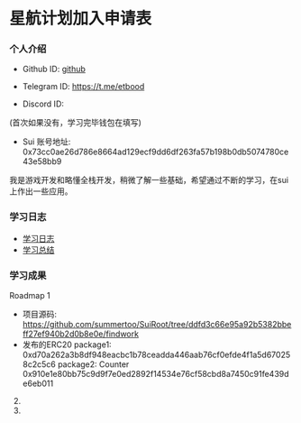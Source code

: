 # 星航计划加入申请表

### 个人介绍

* Github ID: [github](https://github.com/summertoo)

* Telegram ID: https://t.me/etbood

* Discord ID: 

(首次如果没有，学习完毕钱包在填写)
* Sui 账号地址: 0x73cc0ae26d786e8664ad129ecf9dd6df263fa57b198b0db5074780ce43e58bb9

我是游戏开发和略懂全栈开发，稍微了解一些基础，希望通过不断的学习，在sui上作出一些应用。

### 学习日志

- [学习日志](journal.md)
- [学习总结](summary.md)

### 学习成果

Roadmap  1  
- 项目源码: https://github.com/summertoo/SuiRoot/tree/ddfd3c66e95a92b5382bbeff27ef940b2d0b8e0e/findwork
- 发布的ERC20
package1: 0xd70a262a3b8df948eacbc1b78ceadda446aab76cf0efde4f1a5d670258c2c5c6
package2: Counter 0x910e1e80bb75c9d9f7e0ed2892f14534e76cf58cbd8a7450c91fe439de6eb011

2.


3. 

